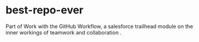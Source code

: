 # best-repo-ever
 Part of Work with the GitHub Workflow, a salesforce trailhead module on the inner workings of teamwork and collaboration .
